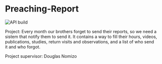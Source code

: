 # Preaching-Report
![API build](https://github.com/KaizenPOA/preaching-report/workflows/API%20build/badge.svg?branch=master)

Project: Every month our brothers forget to send their reports, so we need a sistem that notify them to send it. It contains a way to fill their hours, videos, publications, studies, return visits and observations, and a list of who send it and who forgot.

Project supervisor: Douglas Nomizo

